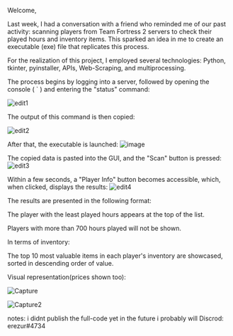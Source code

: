 Welcome,

Last week, I had a conversation with a friend who reminded me of our past activity: scanning players from Team Fortress 2 servers to check their played hours and inventory items. This sparked an idea in me to create an executable (exe) file that replicates this process.

For the realization of this project, I employed several technologies: Python, tkinter, pyinstaller, APIs, Web-Scraping, and multiprocessing.

The process begins by logging into a server, followed by opening the console ( ` ) and entering the "status" command:

![edit1](https://github.com/ErezTzur5/TF2-Scanner/assets/141019783/381353b8-4627-49f2-8218-ea9fc9fbaee1)

The output of this command is then copied:

![edit2](https://github.com/ErezTzur5/TF2-Scanner/assets/141019783/d1252f1b-60b1-4084-bb5e-b6ddb3a359bb)

After that, the executable is launched:
![image](https://github.com/ErezTzur5/TF2-Scanner/assets/141019783/1bb2c3a7-abde-4ebc-8129-18c851c78269)

The copied data is pasted into the GUI, and the "Scan" button is pressed:
![edit3](https://github.com/ErezTzur5/TF2-Scanner/assets/141019783/1062e0e4-2f9c-4dff-b7e8-5243d0143af0)


Within a few seconds, a "Player Info" button becomes accessible, which, when clicked, displays the results:
![edit4](https://github.com/ErezTzur5/TF2-Scanner/assets/141019783/e00fd932-6985-4436-91be-8ae31097755b)

The results are presented in the following format:

The player with the least played hours appears at the top of the list.

Players with more than 700 hours played will not be shown.

In terms of inventory:

The top 10 most valuable items in each player's inventory are showcased, sorted in descending order of value.

Visual representation(prices shown too):

![Capture](https://github.com/ErezTzur5/TF2-Scanner/assets/141019783/61f2fe3f-c6d4-497c-971b-2df68695da67)

![Capture2](https://github.com/ErezTzur5/TF2-Scanner/assets/141019783/825ec075-f32a-4983-bf76-2ef31ed2810a)

notes: i didnt publish the full-code yet in the future i probably will
Discrod: erezur#4734
